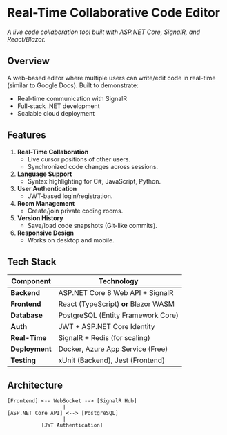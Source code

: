 # Real-Time Collaborative Code Editor  
*A live code collaboration tool built with ASP.NET Core, SignalR, and React/Blazor.*  

## **Overview**  
A web-based editor where multiple users can write/edit code in real-time (similar to Google Docs). Built to demonstrate:  
- Real-time communication with SignalR  
- Full-stack .NET development  
- Scalable cloud deployment  

## **Features**  
1. **Real-Time Collaboration**  
   - Live cursor positions of other users.  
   - Synchronized code changes across sessions.  
2. **Language Support**  
   - Syntax highlighting for C#, JavaScript, Python.  
3. **User Authentication**  
   - JWT-based login/registration.  
4. **Room Management**  
   - Create/join private coding rooms.  
5. **Version History**  
   - Save/load code snapshots (Git-like commits).  
6. **Responsive Design**  
   - Works on desktop and mobile.  

## **Tech Stack**  
| Component       | Technology                          |  
|-----------------|-------------------------------------|  
| **Backend**     | ASP.NET Core 8 Web API + SignalR    |  
| **Frontend**    | React (TypeScript) **or** Blazor WASM |  
| **Database**    | PostgreSQL (Entity Framework Core)  |  
| **Auth**        | JWT + ASP.NET Core Identity         |  
| **Real-Time**   | SignalR + Redis (for scaling)       |  
| **Deployment**  | Docker, Azure App Service (Free)    |  
| **Testing**     | xUnit (Backend), Jest (Frontend)   |  

## **Architecture**  
```plaintext
[Frontend] <-- WebSocket --> [SignalR Hub]  
                  |  
[ASP.NET Core API] <--> [PostgreSQL]  
                  |  
           [JWT Authentication]  
